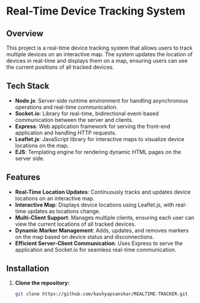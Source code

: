 # Real-Time Device Tracking System

## Overview

This project is a real-time device tracking system that allows users to track multiple devices on an interactive map. The system updates the location of devices in real-time and displays them on a map, ensuring users can see the current positions of all tracked devices.

## Tech Stack

- **Node.js**: Server-side runtime environment for handling asynchronous operations and real-time communication.
- **Socket.io**: Library for real-time, bidirectional event-based communication between the server and clients.
- **Express**: Web application framework for serving the front-end application and handling HTTP requests.
- **Leaflet.js**: JavaScript library for interactive maps to visualize device locations on the map.
- **EJS**: Templating engine for rendering dynamic HTML pages on the server side.

## Features

- **Real-Time Location Updates**: Continuously tracks and updates device locations on an interactive map.
- **Interactive Map**: Displays device locations using Leaflet.js, with real-time updates as locations change.
- **Multi-Client Support**: Manages multiple clients, ensuring each user can view the current locations of all tracked devices.
- **Dynamic Marker Management**: Adds, updates, and removes markers on the map based on device status and disconnections.
- **Efficient Server-Client Communication**: Uses Express to serve the application and Socket.io for seamless real-time communication.

## Installation

1. **Clone the repository:**

   ```bash
   git clone https://github.com/kashyapsanskar/REALTIME-TRACKER.git
